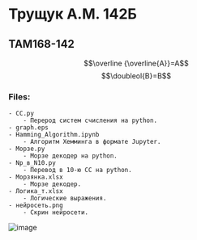 # Трущук А.М. 142Б
## TAM168-142
$$\overline {\overline{A}}=A$$
$$\newcommand{\doubleol}[1]{\overline{\overline{#1}}}$$
$$\doubleol{B}=B$$
### Files:
    - CC.py
        - Перерод систем счисления на python.
    - graph.eps
    - Hamming_Algorithm.ipynb
        - Алгоритм Хемминга в формате Jupyter.
    - Морзе.py
        - Морзе декодер на python.
    - Np_в_N10.py
        - Перевод в 10-ю СС на python.
    - Морзянка.xlsx
        - Морзе декодер.
    - Логика_т.xlsx
        - Логические выражения.
    - нейросеть.png
        - Скрин нейросети.
![image](https://ru-static.z-dn.net/files/df4/a4ff8957afd514d647566397fc7d7536.png)
    
    

